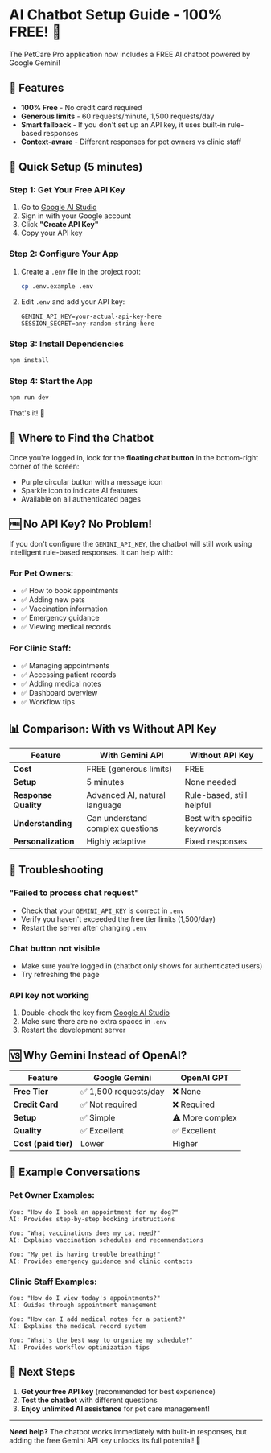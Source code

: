 # AI Chatbot Setup Guide - 100% FREE! 🎉

The PetCare Pro application now includes a FREE AI chatbot powered by Google Gemini!

## 🌟 Features

- **100% Free** - No credit card required
- **Generous limits** - 60 requests/minute, 1,500 requests/day
- **Smart fallback** - If you don't set up an API key, it uses built-in rule-based responses
- **Context-aware** - Different responses for pet owners vs clinic staff

## 🚀 Quick Setup (5 minutes)

### Step 1: Get Your Free API Key

1. Go to [Google AI Studio](https://makersuite.google.com/app/apikey)
2. Sign in with your Google account
3. Click **"Create API Key"**
4. Copy your API key

### Step 2: Configure Your App

1. Create a `.env` file in the project root:
   ```bash
   cp .env.example .env
   ```

2. Edit `.env` and add your API key:
   ```
   GEMINI_API_KEY=your-actual-api-key-here
   SESSION_SECRET=any-random-string-here
   ```

### Step 3: Install Dependencies

```bash
npm install
```

### Step 4: Start the App

```bash
npm run dev
```

That's it! 🎉

## 💬 Where to Find the Chatbot

Once you're logged in, look for the **floating chat button** in the bottom-right corner of the screen:
- Purple circular button with a message icon
- Sparkle icon to indicate AI features
- Available on all authenticated pages

## 🆓 No API Key? No Problem!

If you don't configure the `GEMINI_API_KEY`, the chatbot will still work using intelligent rule-based responses. It can help with:

### For Pet Owners:
- ✅ How to book appointments
- ✅ Adding new pets
- ✅ Vaccination information
- ✅ Emergency guidance
- ✅ Viewing medical records

### For Clinic Staff:
- ✅ Managing appointments
- ✅ Accessing patient records
- ✅ Adding medical notes
- ✅ Dashboard overview
- ✅ Workflow tips

## 📊 Comparison: With vs Without API Key

| Feature | With Gemini API | Without API Key |
|---------|----------------|-----------------|
| **Cost** | FREE (generous limits) | FREE |
| **Setup** | 5 minutes | None needed |
| **Response Quality** | Advanced AI, natural language | Rule-based, still helpful |
| **Understanding** | Can understand complex questions | Best with specific keywords |
| **Personalization** | Highly adaptive | Fixed responses |

## 🔧 Troubleshooting

### "Failed to process chat request"
- Check that your `GEMINI_API_KEY` is correct in `.env`
- Verify you haven't exceeded the free tier limits (1,500/day)
- Restart the server after changing `.env`

### Chat button not visible
- Make sure you're logged in (chatbot only shows for authenticated users)
- Try refreshing the page

### API key not working
1. Double-check the key from [Google AI Studio](https://makersuite.google.com/app/apikey)
2. Make sure there are no extra spaces in `.env`
3. Restart the development server

## 🆚 Why Gemini Instead of OpenAI?

| Feature | Google Gemini | OpenAI GPT |
|---------|--------------|------------|
| **Free Tier** | ✅ 1,500 requests/day | ❌ None |
| **Credit Card** | ✅ Not required | ❌ Required |
| **Setup** | ✅ Simple | ⚠️ More complex |
| **Quality** | ✅ Excellent | ✅ Excellent |
| **Cost (paid tier)** | Lower | Higher |

## 📝 Example Conversations

### Pet Owner Examples:
```
You: "How do I book an appointment for my dog?"
AI: Provides step-by-step booking instructions

You: "What vaccinations does my cat need?"
AI: Explains vaccination schedules and recommendations

You: "My pet is having trouble breathing!"
AI: Provides emergency guidance and clinic contacts
```

### Clinic Staff Examples:
```
You: "How do I view today's appointments?"
AI: Guides through appointment management

You: "How can I add medical notes for a patient?"
AI: Explains the medical record system

You: "What's the best way to organize my schedule?"
AI: Provides workflow optimization tips
```

## 🎯 Next Steps

1. **Get your free API key** (recommended for best experience)
2. **Test the chatbot** with different questions
3. **Enjoy unlimited AI assistance** for pet care management!

---

**Need help?** The chatbot works immediately with built-in responses, but adding the free Gemini API key unlocks its full potential! 🚀


